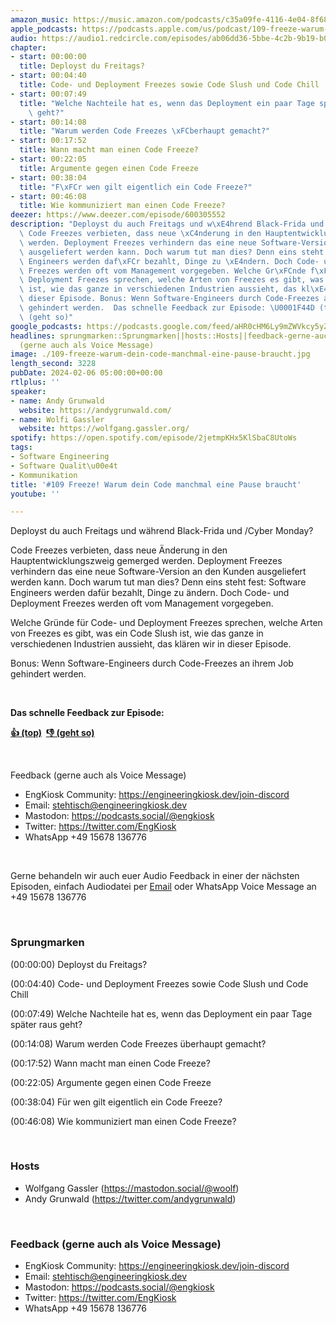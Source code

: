 ```yaml
---
amazon_music: https://music.amazon.com/podcasts/c35a09fe-4116-4e04-8f68-77d61b112e46/episodes/e9612ddd-12d8-42ae-8b63-520e52e76300/engineering-kiosk-109-freeze-warum-dein-code-manchmal-eine-pause-braucht
apple_podcasts: https://podcasts.apple.com/us/podcast/109-freeze-warum-dein-code-manchmal-eine-pause-braucht/id1603082924?i=1000644304664&uo=4
audio: https://audio1.redcircle.com/episodes/ab06dd36-5bbe-4c2b-9b19-b02be47e6a68/stream.mp3
chapter:
- start: 00:00:00
  title: Deployst du Freitags?
- start: 00:04:40
  title: Code- und Deployment Freezes sowie Code Slush und Code Chill
- start: 00:07:49
  title: "Welche Nachteile hat es, wenn das Deployment ein paar Tage sp\xE4ter raus\
    \ geht?"
- start: 00:14:08
  title: "Warum werden Code Freezes \xFCberhaupt gemacht?"
- start: 00:17:52
  title: Wann macht man einen Code Freeze?
- start: 00:22:05
  title: Argumente gegen einen Code Freeze
- start: 00:38:04
  title: "F\xFCr wen gilt eigentlich ein Code Freeze?"
- start: 00:46:08
  title: Wie kommuniziert man einen Code Freeze?
deezer: https://www.deezer.com/episode/600305552
description: "Deployst du auch Freitags und w\xE4hrend Black-Frida und /Cyber Monday?\
  \ Code Freezes verbieten, dass neue \xC4nderung in den Hauptentwicklungszweig gemerged\
  \ werden. Deployment Freezes verhindern das eine neue Software-Version an den Kunden\
  \ ausgeliefert werden kann. Doch warum tut man dies? Denn eins steht fest: Software\
  \ Engineers werden daf\xFCr bezahlt, Dinge zu \xE4ndern. Doch Code- und Deployment\
  \ Freezes werden oft vom Management vorgegeben. Welche Gr\xFCnde f\xFCr Code- und\
  \ Deployment Freezes sprechen, welche Arten von Freezes es gibt, was ein Code Slush\
  \ ist, wie das ganze in verschiedenen Industrien aussieht, das kl\xE4ren wir in\
  \ dieser Episode. Bonus: Wenn Software-Engineers durch Code-Freezes an ihrem Job\
  \ gehindert werden.  Das schnelle Feedback zur Episode: \U0001F44D (top)\_ \U0001F44E\
  \ (geht so)"
google_podcasts: https://podcasts.google.com/feed/aHR0cHM6Ly9mZWVkcy5yZWRjaXJjbGUuY29tLzBlY2ZkZmQ3LWZkYTEtNGMzZC05NTE1LTQ3NjcyN2Y5ZGY1ZQ/episode/Yjk4ZjM3OTEtMmY0OC00NTY1LTgxOWEtNTgwMjEwYTI1MWZi?sa=X&ved=2ahUKEwiC897I_JWEAxWZMmIAHbKmCiEQkfYCegQIARAF
headlines: sprungmarken::Sprungmarken||hosts::Hosts||feedback-gerne-auch-als-voice-message::Feedback
  (gerne auch als Voice Message)
image: ./109-freeze-warum-dein-code-manchmal-eine-pause-braucht.jpg
length_second: 3228
pubDate: 2024-02-06 05:00:00+00:00
rtlplus: ''
speaker:
- name: Andy Grunwald
  website: https://andygrunwald.com/
- name: Wolfi Gassler
  website: https://wolfgang.gassler.org/
spotify: https://open.spotify.com/episode/2jetmpKHx5KlSbaC8UtoWs
tags:
- Software Engineering
- Software Qualit\u00e4t
- Kommunikation
title: '#109 Freeze! Warum dein Code manchmal eine Pause braucht'
youtube: ''

---
```

<p><span>Deployst du auch Freitags und während Black-Frida und /Cyber Monday?</span></p><p><span>Code Freezes verbieten, dass neue Änderung in den Hauptentwicklungszweig gemerged werden. Deployment Freezes verhindern das eine neue Software-Version an den Kunden ausgeliefert werden kann. Doch warum tut man dies? Denn eins steht fest: Software Engineers werden dafür bezahlt, Dinge zu ändern. Doch Code- und Deployment Freezes werden oft vom Management vorgegeben.</span></p><p><span>Welche Gründe für Code- und Deployment Freezes sprechen, welche Arten von Freezes es gibt, was ein Code Slush ist, wie das ganze in verschiedenen Industrien aussieht, das klären wir in dieser Episode.</span></p><p><span>Bonus: Wenn Software-Engineers durch Code-Freezes an ihrem Job gehindert werden.</span></p><p><br></p><p><strong>Das schnelle Feedback zur Episode:</strong></p><p><a href="https://api.openpodcast.dev/feedback/109/upvote" rel="nofollow"><strong>👍 (top)</strong></a><strong>  </strong><a href="https://api.openpodcast.dev/feedback/109/downvote" rel="nofollow"><strong>👎 (geht so)</strong></a></p><p><br></p><p><span>Feedback (gerne auch als Voice Message)</span></p><ul><li><span>EngKiosk Community: </span><a href="https://engineeringkiosk.dev/join-discord">https://engineeringkiosk.dev/join-discord</a><span> </span></li><li><span>Email: </span><a href="mailto:stehtisch@engineeringkiosk.dev" rel="nofollow">stehtisch@engineeringkiosk.dev</a></li><li><span>Mastodon: </span><a href="https://podcasts.social/@engkiosk" rel="nofollow">https://podcasts.social/@engkiosk</a></li><li><span>Twitter: </span><a href="https://twitter.com/EngKiosk" rel="nofollow">https://twitter.com/EngKiosk</a></li><li><span>WhatsApp </span>+49 15678 136776</li></ul><p><br></p><p><span>Gerne behandeln wir auch euer Audio Feedback in einer der nächsten Episoden, einfach Audiodatei per </span><a href="https://engineeringkiosk.dev/kontakt/">Email</a><span> oder WhatsApp Voice Message an </span>+49 15678 136776</p><p><br></p><h3 id="sprungmarken">Sprungmarken</h3><p><span>(00:00:00) Deployst du Freitags?</span></p><p><span>(00:04:40) Code- und Deployment Freezes sowie Code Slush und Code Chill</span></p><p><span>(00:07:49) Welche Nachteile hat es, wenn das Deployment ein paar Tage später raus geht?</span></p><p><span>(00:14:08) Warum werden Code Freezes überhaupt gemacht?</span></p><p><span>(00:17:52) Wann macht man einen Code Freeze?</span></p><p><span>(00:22:05) Argumente gegen einen Code Freeze</span></p><p><span>(00:38:04) Für wen gilt eigentlich ein Code Freeze?</span></p><p><span>(00:46:08) Wie kommuniziert man einen Code Freeze?</span></p><p><br></p><h3 id="hosts">Hosts</h3><ul><li><span>Wolfgang Gassler (</span><a href="https://mastodon.social/@woolf" rel="nofollow">https://mastodon.social/@woolf</a><span>)</span></li><li><span>Andy Grunwald (</span><a href="https://twitter.com/andygrunwald" rel="nofollow">https://twitter.com/andygrunwald</a><span>)</span></li></ul><p><span><span>﻿</span></span></p><h3 id="feedback-gerne-auch-als-voice-message">Feedback (gerne auch als Voice Message)</h3><ul><li><span>EngKiosk Community: </span><a href="https://engineeringkiosk.dev/join-discord">https://engineeringkiosk.dev/join-discord</a><span> </span></li><li><span>Email: </span><a href="mailto:stehtisch@engineeringkiosk.dev" rel="nofollow">stehtisch@engineeringkiosk.dev</a></li><li><span>Mastodon: </span><a href="https://podcasts.social/@engkiosk" rel="nofollow">https://podcasts.social/@engkiosk</a></li><li><span>Twitter: </span><a href="https://twitter.com/EngKiosk" rel="nofollow">https://twitter.com/EngKiosk</a></li><li><span>WhatsApp </span>+49 15678 136776</li></ul><p><br></p>
